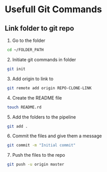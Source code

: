 # Usefull Git Commands

## Link folder to git repo

1. Go to the folder

```bash
 cd ~/FOLDER_PATH 
```

2. Initiate git commands in folder

```bash
 git init 
```

3. Add origin to link to

```bash
 git remote add origin REPO-CLONE-LINK 
```

4. Create the README file

```bash
 touch README.rd 
```

5. Add the folders to the pipeline

```bash
 git add . 
```

6. Commit the files and give them a message

```bash
 git commit -m "Initial commit"
```

7. Push the files to the repo

```bash
 git push -u origin master 
```
